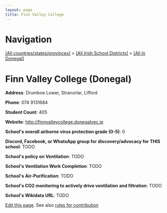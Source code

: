 ```yaml
---
layout: page
title: Finn Valley College
---
```

# Navigation

[[All countries/states/provinces]](../../..) > [[All Irish School Districts]](../..) > [[All In Donegal]](..)

# Finn Valley College (Donegal)

**Address**: Drumboe Lower, Stranorlar, Lifford

**Phone**: 074 9131684

**Student Count**: 405

**Website**: <http://finnvalleycollege.donegalvec.ie>

**School's overall airborne virus protection grade (0-5)**: 0

**Discord, Facebook, or WhatsApp group for discovery/advocacy for THIS school**: TODO

**School's policy on Ventilation**: TODO

**School's Ventilation Work Completion**: TODO

**School's Air-Purification**: TODO

**School's CO2 monitoring to actively drive ventilation and filtration**: TODO

**School's Wikidata URL**: TODO


[Edit this page](https://github.com/ventilate-schools/Ireland/edit/main/./Donegal/Finn_Valley_College.md). See also [rules for contribution](../../../contribution-rules/)